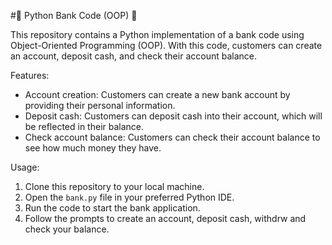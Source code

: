 #🏦 Python Bank Code (OOP) 🐍

This repository contains a Python implementation of a bank code using Object-Oriented Programming (OOP). With this code, customers can create an account, deposit cash, and check their account balance.

Features:
- Account creation: Customers can create a new bank account by providing their personal information.
- Deposit cash: Customers can deposit cash into their account, which will be reflected in their balance.
- Check account balance: Customers can check their account balance to see how much money they have.

Usage:
1. Clone this repository to your local machine.
2. Open the `bank.py` file in your preferred Python IDE.
3. Run the code to start the bank application.
4. Follow the prompts to create an account, deposit cash, withdrw and check your balance.

